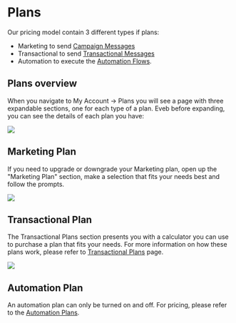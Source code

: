 # Plans

Our pricing model contain 3 different types if plans: 

* Marketing to send [Campaign Messages](/kb#marketing-campaigns)
* Transactional to send [Transactional Messages](kb#transactional-messages)
* Automation to execute the [Automation Flows](kb#automation). 


## Plans overview

When  you navigate to My Account -> Plans you will see a page with three expandable sections, 
one for each type of a plan. Eveb before expanding, you can see the details of each plan you 
have: 

![](images//account/plan-overview.png)
 

## Marketing Plan

If  you need to upgrade or downgrade your Marketing plan, open up the  "Marketing Plan" section, 
make a selection that fits your needs best and follow the prompts. 


![](images//account/marketing_plans.png)

## Transactional Plan

The Transactional Plans section presents you with a calculator you can use to purchase a plan that 
fits your needs. For more information on how these plans work, please refer to [Transactional Plans](/kb/transactional-plans) page.

![](images/account/transactional_plan.png)





## Automation Plan

An automation plan can only be turned on and off. For pricing, please 
refer to the [Automation Plans](/kb/automation_plans).